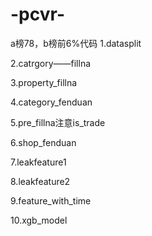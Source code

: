 
# -pcvr-
a榜78，b榜前6%代码
1.datasplit

2.catrgory——fillna

3.property_fillna

4.category_fenduan

5.pre_fillna注意is_trade

6.shop_fenduan

7.leakfeature1

8.leakfeature2

9.feature_with_time

10.xgb_model
